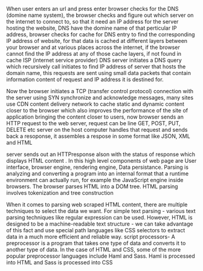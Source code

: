 When user enters an url and press enter browser checks for the DNS (domine name system), the browser checks and figure out which server on the internet to connect to, so that it need an IP address for the server hosting the website, DNS have the domine name of that perticular IP address, browser checks for cache for DNS entry to find the corresponding IP address of website, for that data is cached at different layers between your browser and at various places across the internet, if the browser cannot find the IP address at any of those cache layers, if not found in cache ISP (internet service provider) DNS server initiates a DNS query which recursively call initiates to find IP address of server that hosts the domain name, this requests are sent using small data packets that contain information content of request and IP address it is destined for.

Now the browser initiates a TCP (transfer control protocol) connection with the server using SYN synchronize and acknowledge messages, many sites use CDN content delivery network to cache static and dynamic content closer to the browser which also improves the performance of the site of application bringing the content closer to users, now browser sends an HTTP request to the web server, request can be line GET, POST, PUT, DELETE etc server on the host computer handles that request and sends back a resoponse, it assembles a respose in some format like JSON, XML and HTML

server sends out an HTTPresponse alson with the status of response which displays HTML content .
In this high level components of web page are User interface, browser engine, rendering engine, Data   persistance. Parsing is analyzing and converting a program into an internal format that a runtime environment can actually run, for example the JavaScript engine inside browsers. The browser parses HTML into a DOM tree. HTML parsing involves tokenization and tree construction

When it comes to parsing web scraped HTML content, there are multiple techniques to select the data we want. For simple text parsing - various text parsing techniques like regular expression can be used. However, HTML is designed to be a machine-readable text structure - we can take advantage of this fact and use special path languages like CSS selectors to extract data in a much more efficient and reliable way. script processors- A preprocessor is a program that takes one type of data and converts it to another type of data. In the case of HTML and CSS, some of the more popular preprocessor languages include Haml and Sass. Haml is processed into HTML and Sass is processed into CSS
